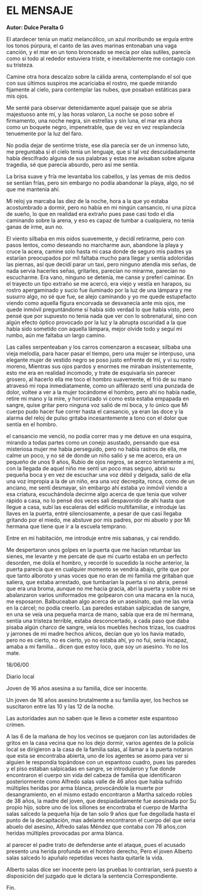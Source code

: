 # EL MENSAJE

**Autor: Dulce Peralta G**

El atardecer tenia un matiz melancólico, un azul moribundo se erguía
entre los tonos púrpura, el canto de las aves marinas entonaban una
vaga canción, y el mar en un tono bronceado se mecía por olas sutiles,
parecía como si todo al rededor estuviera triste, e inevitablemente me
contagio con su tristeza.

Camine otra hora descalzo sobre la cálida arena, contemplando el sol
que con sus últimos suspiros me acariciaba el rostro, me quede mirando
fijamente al cielo, para contemplar las nubes, que posaban estáticas
para mis ojos.

Me senté para observar detenidamente aquel paisaje que se abría
majestuoso ante mí, y las horas volaron,
La noche se poso sobre el firmamento, una noche negra, sin estrellas y
sin luna, el mar era ahora como un boquete negro, impenetrable, que de
vez en vez resplandecía tenuemente por la luz del faro.

No podía dejar de sentirme triste, ese día parecía ser de un inmenso
luto, me preguntaba si el cielo tenia un lenguaje, que si tal vez
descuidadamente había descifrado alguna de sus palabras y estas me
avisaban sobre alguna tragedia, sé que parecía absurdo, pero así me
sentía.

La brisa suave y fría me levantaba los cabellos, y las yemas de mis
dedos se sentían frías, pero sin embargo no podía abandonar la playa,
algo, no sé que me mantenía ahí.

Mi reloj ya marcaba las diez de la noche, hora a la que yo estaba
acostumbrado a dormir, pero no había en mi ningún cansancio, ni una
pizca de sueño, lo que en realidad era extraño pues pase casi todo el
día caminando sobre la arena, y eso es capaz de tumbar a cualquiera, no
tenia ganas de irme, aun no.

El viento silbaba en mis oídos suavemente, y decidí retirarme, pero con
pasos lentos, como deseando no marcharme aun, abandone la playa y cruce
la acera, camine solo hasta mi casa donde de seguro mis padres ya
estarían preocupados por mil faltaba mucho para llegar y sentía
adoloridas las piernas, así que decidí parar un taxi, pero ninguno
atendía mis señas, de nada servia hacerles señas, gritarles, parecían
no mirarme, parecían no escucharme. Era vano, ninguno se detenía, me canse y
preferí caminar. En el trayecto un tipo extraño se me acercó, era viejo
y vestía en harapos, su rostro apergaminado y sucio fue iluminado por
la luz de una lámpara y me susurro algo, no sé que fue, se alejo
caminando y yo me quede estupefacto viendo como aquella figura
encorvada se desvanecía ante mis ojos, me quede inmóvil preguntándome
sí había sido verdad lo que había visto, pero pensé que por supuesto no
tenia nada que ver con lo sobrenatural, sino con algún efecto óptico
provocado por la luz y la abrupta oscuridad a la que había sido
sometido con aquella lámpara, mejor olvide todo y seguí mi rumbo, aún
me faltaba un largo camino.

Las calles serpenteaban y los carros comenzaron a escasear, silbaba una
vieja melodía, para hacer pasar el tiempo, pero una mujer se interpuso,
una elegante mujer de vestido negro se poso justo enfrente de mí, y vi
su rostro moreno, Mientras sus ojos pardos y enormes me miraban
insistentemente, esto me era en realidad incomodo, y trate de
esquivarla sin parecer grosero, al hacerlo ella me toco el hombro
suavemente, el frió de su mano atravesó mi ropa inmediatamente, como un
alfilerazo sentí una punzada de dolor, voltee a ver a la mujer
tocándome el hombro, pero ahí no había nadie, retire mi mano y la mire,
y horrorizado vi como esta estaba empapada en sangre, quise gritar pero
ninguna voz salió de mi boca, y lo único que Mi cuerpo pudo hacer fue
correr hasta el cansancio, ya eran las doce y la alarma del reloj de
pulso gritaba incesantemente a tono con el dolor que sentía en el
hombro.

el cansancio me venció, no podía correr mas y me detuve en una esquina,
mirando a todas partes como un conejo asustado, pensando que esa
misteriosa mujer me había perseguido, pero no había rastros de ella, me
calme un poco, y no sé de donde un niño salió y se me acerco, era un
pequeño de unos 9 años,
Rubio de ojos negros, se acerco lentamente a mí, con la llegada de
aquel niño me sentí un poco mas seguro, abrió su pequeña boca y en vez
de escuchar una voz débil y delgada, salió de ella una voz impropia a
la de un niño, era una voz decrepita, ronca, como de un anciano, me
sentí desmayar, sin embargo ahí estaba yo inmóvil viendo a esa
criatura, escuchándola decirme algo acerca de que tenia que volver
rápido a casa, no lo pensé dos veces salí despavorido de ahí hasta que
llegue a casa, subí las escaleras del edificio multifamiliar, e
introduje las llaves en la puerta, entré silenciosamente, a pesar de
que casi llegaba gritando por el miedo, me abstuve por mis padres, por
mi abuelo y por Mi hermana que tiene que ir a la escuela temprano.

Entre en mi habitación, me introduje entre mis sabanas, y caí rendido.

Me despertaron unos golpes en la puerta que me hacían retumbar las
sienes, me levante y me percate de que mi cuarto estaba en un perfecto
desorden, me dolía el hombro, y recordé lo sucedido la noche anterior,
la puerta parecía que en cualquier momento se vendría abajo, grite que
por que tanto alboroto y unas voces que no eran de mi familia me
gritaban que saliera, que estaba arrestado, que tumbarían la puerta si
no abría, pensé que era una broma, aunque no me hacia gracia, abrí la
puerta y sobre mi se abalanzaron varios uniformados me golpearon con
una macana en la nuca, me esposaron. Balbuceaban algo acerca de un
asesinato, qué me las vería en la cárcel; no podía creerlo. Las paredes
estaban salpicadas de sangre, en una se veía una pequeña marca de mano,
sabía que era de mi hermana, sentía una tristeza terrible, estaba
desconcertado, a cada paso que daba pisaba algún charco de sangre, veía
los muebles hechos trizas, los cuadros y jarrones de mi madre hechos
añicos, decían que yo los havia matado, pero no es cierto, no es
cierto, yo no estaba ahí, yo no fui, seria incapaz, amaba a mi
familia... dicen que estoy loco, que soy un asesino. Yo no los mate.

18/06/00

Diario local

Joven de 16 años asesina a su familia, dice ser inocente.

Un joven de 16 años asesino brutalmente a su familia ayer, los hechos
se suscitaron entre las 10 y las 12 de la noche.

Las autoridades aun no saben que le llevo a cometer este espantoso
crimen.

A las 6 de la mañana de hoy los vecinos se quejaron con las autoridades
de gritos en la casa vecina que no los dejo dormir, varios agentes de
la policía local se dirigieron a la casa de la familia salas, al llamar
a la puerta notaron que esta se encontraba abierta, uno de los agentes
se asomo para ver si alguien le respondía topándose con un espantoso
cuadro, pues las paredes y el piso estaban salpicadas en sangre, se
introdujeron y fue donde encontraron el cuerpo sin vida del cabeza de
familia que identificaron posteriormente como Alfredo salas valle de 46
años que había sufrido múltiples heridas por arma blanca, provocándole
la muerte por desangramiento, en el mismo estado encontraron a Martha
salcedo robles de 38 años, la madre del joven, que despiadadamente fue
asesinada por Su propio hijo, sobre uno de los sillones se encontraba
el cuerpo de Martha salas salcedo la pequeña hija de tan solo 9 años
que fue degollada hasta el punto de la decapitación, mas adelante
encontraron el cuerpo del que seria abuelo del asesino, Alfredo salas
Méndez que contaba con 78 años,con heridas múltiples provocadas por arma
blanca.

al parecer el padre trato de defenderse ante el ataque, pues el acusado
presento una herida profunda en el hombro derecho,
Pero el joven Alberto salas salcedo lo apuñalo repetidas veces hasta
quitarle la vida.

Alberto salas dice ser inocente pero las pruebas lo contrarían, será
puesto a disposición del juzgado que le dictara la sentencia
Correspondiente.

Fin.